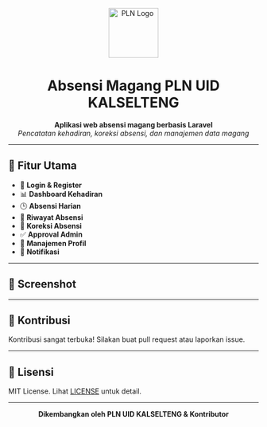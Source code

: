 <p align="center">
  <img src="ublic/assets/images/Logo_PLN.png" alt="PLN Logo" width="100"/>
</p>

<h1 align="center">Absensi Magang PLN UID KALSELTENG</h1>

<p align="center">
  <b>Aplikasi web absensi magang berbasis Laravel</b><br>
  <i>Pencatatan kehadiran, koreksi absensi, dan manajemen data magang</i>
</p>

---

## 🚀 Fitur Utama

- 🔐 **Login & Register**
- 📊 **Dashboard Kehadiran**
- 🕒 **Absensi Harian**
- 📁 **Riwayat Absensi**
- 📝 **Koreksi Absensi**
- ✅ **Approval Admin**
- 👤 **Manajemen Profil**
- 🔔 **Notifikasi**

---

## 📸 Screenshot

<!-- <p align="center">
  <img src="public/assets/images/screenshot-dashboard.png" alt="Dashboard Absensi Magang" width="600"/>
</p> -->

---

## 🤝 Kontribusi

Kontribusi sangat terbuka! Silakan buat pull request atau laporkan issue.

---

## 📄 Lisensi

MIT License. Lihat [LICENSE](LICENSE) untuk detail.

---

<p align="center">
  <b>Dikembangkan oleh PLN UID KALSELTENG & Kontributor</b>
</p>